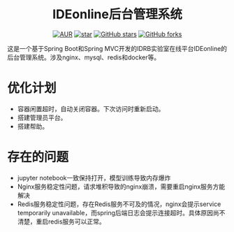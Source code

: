 <h1 style="text-align: center">IDEonline后台管理系统</h1>
<div style="text-align: center">

[![AUR](https://img.shields.io/badge/license-Apache%20License%202.0-blue.svg)](https://github.com/GCS-ZHN/IDRBonline/blob/master/LICENSE)
[![star](https://gitee.com/GCSZHN/IDRBonline/badge/star.svg?theme=white)](https://gitee.com/elunez/eladmin)
[![GitHub stars](https://img.shields.io/github/stars/GCS-ZHN/IDRBonline.svg?style=social&label=Stars)](https://github.com/elunez/eladmin)
[![GitHub forks](https://img.shields.io/github/forks/GCS-ZHN/IDRBonline.svg?style=social&label=Fork)](https://github.com/elunez/eladmin)

</div>
这是一个基于Spring Boot和Spring MVC开发的IDRB实验室在线平台IDEonline的后台管理系统。涉及nginx、mysql、redis和docker等。

# 优化计划
- 容器闲置超时，自动关闭容器。下次访问时重新启动。
- 搭建管理员平台。
- 搭建帮助。

# 存在的问题
- jupyter notebook一致保持打开，模型训练导致内存爆炸
- Nginx服务稳定性问题，请求堆积导致的nginx崩溃，需要重启nginx服务方能解决
- Redis服务稳定性问题，存在Redis服务不可及的情况，nginx会提示service temporarily unavailable，而spring后端日志会提示连接超时。具体原因尚不清楚，重启redis服务可以正常。
